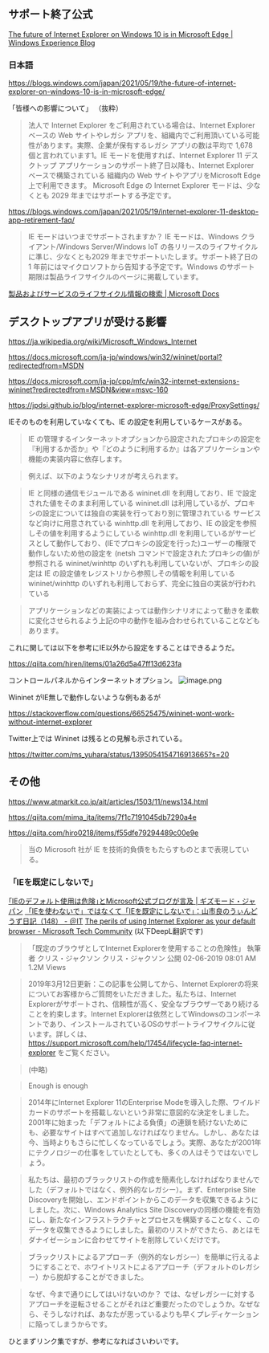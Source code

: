 ## サポート終了公式

[The future of Internet Explorer on Windows 10 is in Microsoft Edge | Windows Experience Blog](https://blogs.windows.com/windowsexperience/2021/05/19/the-future-of-internet-explorer-on-windows-10-is-in-microsoft-edge/)

### 日本語

https://blogs.windows.com/japan/2021/05/19/the-future-of-internet-explorer-on-windows-10-is-in-microsoft-edge/

「皆様への影響について」 （抜粋）

> 法人で Internet Explorer をご利用されている場合は、Internet Explorer ベースの Web サイトやレガシ アプリを、組織内でご利用頂いている可能性があります。実際、企業が保有するレガシ アプリの数は平均で 1,678 個と言われています1。IE モードを使用すれば、Internet Explorer 11 デスクトップ アプリケーションのサポート終了日以降も、Internet Explorer ベースで構築されている 組織内の Web サイトやアプリをMicrosoft Edge 上で利用できます。
Microsoft Edge の Internet Explorer モードは、少なくとも 2029 年まではサポートする予定です。


https://blogs.windows.com/japan/2021/05/19/internet-explorer-11-desktop-app-retirement-faq/

> IE モードはいつまでサポートされますか？
IE モードは、Windows クライアント/Windows Server/Windows IoT の各リリースのライフサイクルに準じ、少なくとも2029 年までサポートいたします。サポート終了日の 1 年前にはマイクロソフトから告知する予定です。Windows のサポート期限は製品ライフサイクルのページに掲載しています。

[製品およびサービスのライフサイクル情報の検索 | Microsoft Docs](https://docs.microsoft.com/ja-jp/lifecycle/products/)


## デスクトップアプリが受ける影響

https://ja.wikipedia.org/wiki/Microsoft_Windows_Internet

https://docs.microsoft.com/ja-jp/windows/win32/wininet/portal?redirectedfrom=MSDN

https://docs.microsoft.com/ja-jp/cpp/mfc/win32-internet-extensions-wininet?redirectedfrom=MSDN&view=msvc-160

https://jpdsi.github.io/blog/internet-explorer-microsoft-edge/ProxySettings/

IEそのものを利用していなくても、IE の設定を利用しているケースがある。

> IE の管理するインターネットオプションから設定されたプロキシの設定を『利用するか否か』や『どのように利用するか』は各アプリケーションや機能の実装内容に依存します。

> 例えば、以下のようなシナリオが考えられます。

> IE と同様の通信モジュールである wininet.dll を利用しており、IE で設定された値をそのまま利用している
wininet.dll は利用しているが、プロキシの設定については独自の実装を行っており別に管理されている
> サービスなど向けに用意されている winhttp.dll を利用しており、IE の設定を参照しその値を利用するようにしている
> winhttp.dll を利用しているがサービスとして動作しており、(IEでプロキシの設定を行った)ユーザーの権限で動作しないため他の設定を (netsh コマンドで設定されたプロキシの値)が参照される
> wininet/winhttp のいずれも利用していないが、プロキシの設定は IE の設定値をレジストリから参照しその情報を利用している
> wininet/winhttp のいずれも利用しておらず、完全に独自の実装が行われている
 
> アプリケーションなどの実装によっては動作シナリオによって動きを柔軟に変化させられるよう上記の中の動作を組み合わせられていることなどもあります。

これに関しては以下を参考にIE以外から設定をすることはできるようだ。

https://qiita.com/hiren/items/01a26d5a47ff13d623fa

コントロールパネルからインターネットオプション。
![image.png](https://qiita-image-store.s3.ap-northeast-1.amazonaws.com/0/93824/e93a1e3e-1e4b-9b4f-175c-a8129c1efab3.png)

Wininet がIE無しで動作しないような例もあるが

https://stackoverflow.com/questions/66525475/wininet-wont-work-without-internet-explorer

Twitter上では Wininet は残るとの見解も示されている。


https://twitter.com/ms_yuhara/status/1395054154716913665?s=20



## その他

https://www.atmarkit.co.jp/ait/articles/1503/11/news134.html



https://qiita.com/mima_ita/items/7f1c7191045db7290a4e


https://qiita.com/hiro0218/items/f55dfe79294489c00e9e

> 当の Microsoft 社が IE を技術的負債をもたらすものとまで表現している。

### 「IEを既定にしないで」

[｢IEのデフォルト使用は危険｣とMicrosoft公式ブログが言及 | ギズモード・ジャパン](https://www.gizmodo.jp/2019/02/internet-explorer-officially-too-edgy.html)
[「IEを使わないで」ではなくて「IEを既定にしないで」：山市良のうぃんどうず日記（148） - ＠IT](https://www.atmarkit.co.jp/ait/articles/1903/05/news011.html)
[The perils of using Internet Explorer as your default browser - Microsoft Tech Community](https://techcommunity.microsoft.com/t5/windows-it-pro-blog/the-perils-of-using-internet-explorer-as-your-default-browser/ba-p/331732)
(以下DeepL翻訳です) 

> 「既定のブラウザとしてInternet Explorerを使用することの危険性」
執筆者 クリス・ジャクソン
クリス・ジャクソン
公開 02-06-2019 08:01 AM 1.2M Views

> 2019年3月12日更新：この記事を公開してから、Internet Explorerの将来についてお客様からご質問をいただきました。私たちは、Internet Explorerがサポートされ、信頼性が高く、安全なブラウザーであり続けることを約束します。Internet Explorerは依然としてWindowsのコンポーネントであり、インストールされているOSのサポートライフサイクルに従います。詳しくは、https://support.microsoft.com/help/17454/lifecycle-faq-internet-explorer をご覧ください。 

> (中略)

> Enough is enough

> 2014年にInternet Explorer 11のEnterprise Modeを導入した際、ワイルドカードのサポートを搭載しないという非常に意図的な決定をしました。2001年に始まった「デフォルトによる負債」の連鎖を続けないためにも、必要なサイトはすべて追加しなければなりません。しかし、あなたは今、当時よりもさらに忙しくなっているでしょう。実際、あなたが2001年にテクノロジーの仕事をしていたとしても、多くの人はそうではないでしょう。

> 私たちは、最初のブラックリストの作成を簡素化しなければなりませんでした（デフォルトではなく、例外的なレガシー）。まず、Enterprise Site Discoveryを開始し、エンドポイントからこのデータを収集できるようにしました。次に、Windows Analytics Site Discoveryの同様の機能を有効にし、新たなインフラストラクチャとプロセスを構築することなく、このデータを収集できるようにしました。最初のリストができたら、あとはモダナイゼーションに合わせてサイトを削除していくだけです。

> ブラックリストによるアプローチ（例外的なレガシー）を簡単に行えるようにすることで、ホワイトリストによるアプローチ（デフォルトのレガシー）から脱却することができました。

> なぜ、今まで通りにしてはいけないのか？
では、なぜレガシーに対するアプローチを逆転させることがそれほど重要だったのでしょうか。なぜなら、そうしなければ、あなたが思っているよりも早くプレディケーションに陥ってしまうからです。



ひとまずリンク集ですが、参考になればさいわいです。
